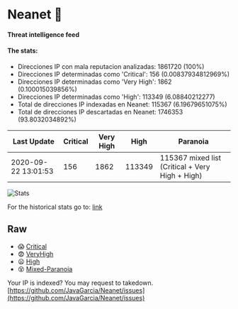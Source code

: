 # Neanet :hocho:
#### Threat intelligence feed
#### The stats:

- Direcciones IP con mala reputacion analizadas: 1861720 (100%)
- Direcciones IP determinadas como 'Critical':  156 (0.00837934812969%)
- Direcciones IP determinadas como 'Very High':  1862 (0.100015039856%)
- Direcciones IP determinadas como 'High':  113349 (6.08840212277)
- Total de direcciones IP indexadas en Neanet:  115367 (6.19679651075%)
- Total de direcciones IP descartadas en Neanet:  1746353 (93.8032034892%)

| Last Update | Critical | Very High | High | Paranoia |
| --- | --- | --- | --- | --- |
| 2020-09-22 13:01:53 | 156 | 1862 | 113349 | 115367 mixed list (Critical + Very High + High)|

![Stats](https://docs.google.com/spreadsheets/d/e/2PACX-1vSnaNMIXVabIpDJjufMlzH7poXnshF3mgd8Is1g9ytUEzVsP5my4Trn8f-xkoLLQ38xpL3HtmUexLo6/pubchart?oid=501124687&format=image)

For the historical stats go to: [link](/stats.csv)
## Raw
- :scream: [Critical](https://raw.githubusercontent.com/JavaGarcia/Neanet/master/blacklists/neanet_critical.txt)
- :fearful: [VeryHigh](https://raw.githubusercontent.com/JavaGarcia/Neanet/master/blacklists/neanet_veryHigh.txtt)
- :frowning: [High](https://raw.githubusercontent.com/JavaGarcia/Neanet/master/blacklists/neanet_high.txt)
- :dizzy_face: [Mixed-Paranoia](https://raw.githubusercontent.com/JavaGarcia/Neanet/master/blacklists/neanet_all.txt)


Your IP is indexed? You may request to takedown. [https://github.com/JavaGarcia/Neanet/issues](https://github.com/JavaGarcia/Neanet/issues)

























































































































































































































































































































































































































































































































































































































































































































































































































































































































































































